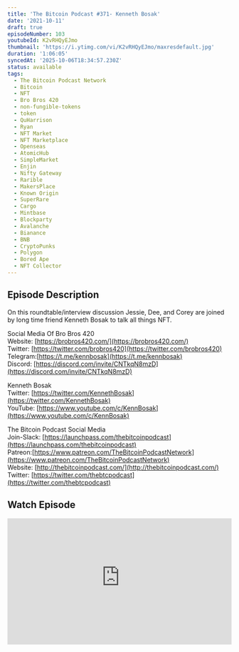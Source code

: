 ```yaml
---
title: 'The Bitcoin Podcast #371- Kenneth Bosak'
date: '2021-10-11'
draft: true
episodeNumber: 103
youtubeId: K2vRHQyEJmo
thumbnail: 'https://i.ytimg.com/vi/K2vRHQyEJmo/maxresdefault.jpg'
duration: '1:06:05'
syncedAt: '2025-10-06T18:34:57.230Z'
status: available
tags:
  - The Bitcoin Podcast Network
  - Bitcoin
  - NFT
  - Bro Bros 420
  - non-fungible-tokens
  - token
  - QuHarrison
  - Ryan
  - NFT Market
  - NFT Marketplace
  - Openseas
  - AtomicHub
  - SimpleMarket
  - Enjin
  - Nifty Gateway
  - Rarible
  - MakersPlace
  - Known Origin
  - SuperRare
  - Cargo
  - Mintbase
  - Blockparty
  - Avalanche
  - Bianance
  - BNB
  - CryptoPunks
  - Polygon
  - Bored Ape
  - NFT Collector
---
```

## Episode Description

On this  roundtable/interview  discussion Jessie, Dee, and Corey are joined by long time friend  Kenneth Bosak to talk all things NFT.  
  
Social Media Of Bro Bros 420  
Website: [https://brobros420.com/](https://brobros420.com/)  
Twitter: [https://twitter.com/brobros420](https://twitter.com/brobros420)  
Telegram:[https://t.me/kennbosak](https://t.me/kennbosak)  
Discord: [https://discord.com/invite/CNTkqN8mzD](https://discord.com/invite/CNTkqN8mzD)  
  
Kenneth Bosak  
Twitter: [https://twitter.com/KennethBosak](https://twitter.com/KennethBosak)  
YouTube: [https://www.youtube.com/c/KennBosak](https://www.youtube.com/c/KennBosak)  
  
The Bitcoin Podcast Social Media  
Join-Slack: [https://launchpass.com/thebitcoinpodcast](https://launchpass.com/thebitcoinpodcast)  
Patreon:[https://www.patreon.com/TheBitcoinPodcastNetwork](https://www.patreon.com/TheBitcoinPodcastNetwork)  
Website: [http://thebitcoinpodcast.com/](http://thebitcoinpodcast.com/)  
Twitter: [https://twitter.com/thebtcpodcast](https://twitter.com/thebtcpodcast)

## Watch Episode

<div style="position: relative; padding-bottom: 56.25%; height: 0; overflow: hidden;">
  <iframe
    src="https://www.youtube-nocookie.com/embed/K2vRHQyEJmo"
    style="position: absolute; top: 0; left: 0; width: 100%; height: 100%;"
    frameborder="0"
    allow="accelerometer; autoplay; clipboard-write; encrypted-media; gyroscope; picture-in-picture"
    allowfullscreen
  ></iframe>
</div>

